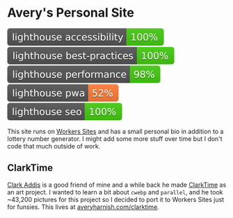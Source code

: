 # Avery's Personal Site

[![Lighthouse Accessibility Badge](https://raw.githubusercontent.com/EverlastingBugstopper/avery-site/master/lighthouse/lighthouse_accessibility.svg)](https://github.com/EverlastingBugstopper/avery-site)
[![Lighthouse Best Practices Badge](https://raw.githubusercontent.com/EverlastingBugstopper/avery-site/master/lighthouse/lighthouse_best-practices.svg)](https://github.com/EverlastingBugstopper/avery-site)
[![Lighthouse Performance Badge](https://raw.githubusercontent.com/EverlastingBugstopper/avery-site/master/lighthouse/lighthouse_performance.svg)](https://github.com/EverlastingBugstopper/avery-site)
[![Lighthouse PWA Badge](https://raw.githubusercontent.com/EverlastingBugstopper/avery-site/master/lighthouse/lighthouse_pwa.svg)](https://github.com/EverlastingBugstopper/avery-site)
[![Lighthouse SEO Badge](https://raw.githubusercontent.com/EverlastingBugstopper/avery-site/master/lighthouse/lighthouse_seo.svg)](https://github.com/EverlastingBugstopper/avery-site)

This site runs on [Workers Sites](https://developers.cloudflare.com/workers/sites) and has a small personal bio in addition to a lottery number generator. I might add some more stuff over time but I don't code that much outside of work.

## ClarkTime

[Clark Addis](clarkaddis.com) is a good friend of mine and a while back he made [ClarkTime](clarkaddis.com/get_hour) as an art project. I wanted to learn a bit about `cwebp` and `parallel`, and he took ~43,200 pictures for this project so I decided to port it to Workers Sites just for funsies. This lives at [averyharnish.com/clarktime](https://averyharnish.com/clarktime).
